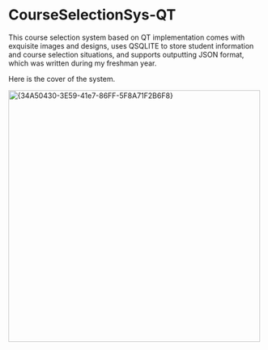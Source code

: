 # CourseSelectionSys-QT
This course selection system based on QT implementation comes with exquisite images and designs, uses QSQLITE to store student information and course selection situations, and supports outputting JSON format, which was written during my freshman year.  

Here is the cover of the system.  

<img width="497" alt="{34A50430-3E59-41e7-86FF-5F8A71F2B6F8}" src="https://github.com/JumpingRobin/CourseSelectionSys-QT/assets/150238892/9385c447-7409-47ac-930a-b4c4c3973dc2">
